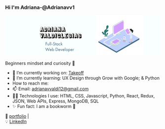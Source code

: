 ### Hi I'm Adriana-@Adrianavv1  


<img src='img/githubbanner.png' width="900"> 



Beginners mindset and curiosity 💖

- 🔭  I’m currently working on: [Takeoff](https://github.com/adrianavv1/Takeoff)
- 🌱  I’m currently learning: UX Design through Grow with Google; & Python
- How to reach me: 
- 📫 Email: adrianavvaldi12@gmail.com
- 👩‍💻  Technologies I use: HTML, CSS, Javascript, Python, React, Redux, JSON, Web APIs, Express, MongoDB, SQL
- ✨  Fun fact: I am a bookworm 📔 


🏡 [portfolio](https://adrianavv1.github.io/automatic-pancake/) |  
💡 [LinkedIn](https://www.linkedin.com/in/adrianavv/)